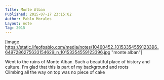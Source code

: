 ```yaml
---
Title: Monte Alban
Published: 2015-07-17 23:15:02
Author: Pablo Morales
Layout: note
Tag: 2015
---
```

[image https://static.lifeofpablo.com/media/notes/10460452_10153354559123396_6497286275633154629_n_10153354559123396.jpg "monte alban"]

Went to the ruins of Monte Alban. Such a beautiful place of history and culture. I'm glad that this is part of my background and roots   
Climbing all the way on top was no piece of cake
